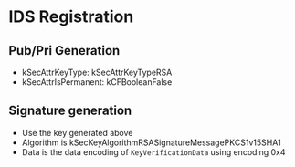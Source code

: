 # IDS Registration
## Pub/Pri Generation
- kSecAttrKeyType: kSecAttrKeyTypeRSA
- kSecAttrIsPermanent: kCFBooleanFalse
## Signature generation
- Use the key generated above
- Algorithm is kSecKeyAlgorithmRSASignatureMessagePKCS1v15SHA1
- Data is the data encoding of `KeyVerificationData` using encoding 0x4

